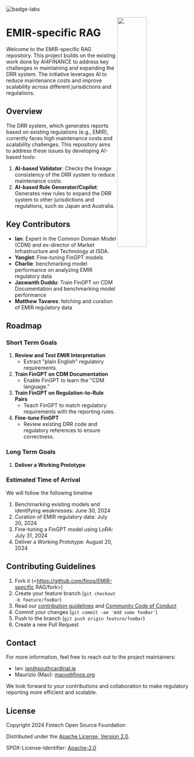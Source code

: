 ![badge-labs](https://user-images.githubusercontent.com/327285/230928932-7c75f8ed-e57b-41db-9fb7-a292a13a1e58.svg)

<img align="right" width="40%" src="https://www.finos.org/hubfs/FINOS/finos-logo/FINOS_Icon_Wordmark_Name_RGB_horizontal.png">

# EMIR-specific RAG

Welcome to the EMIR-specific RAG repository. This project builds on the existing work done by AI4FINANCE to address key challenges in maintaining and expanding the DRR system. The initiative leverages AI to reduce maintenance costs and improve scalability across different jurisdictions and regulations.


## Overview

The DRR system, which generates reports based on existing regulations (e.g., EMIR), currently faces high maintenance costs and scalability challenges. This repository aims to address these issues by developing AI-based tools:
1. **AI-based Validator**: Checks the lineage consistency of the DRR system to reduce maintenance costs.
2. **AI-based Rule Generator/Copilot**: Generates new rules to expand the DRR system to other jurisdictions and regulations, such as Japan and Australia.

## Key Contributors

- **Ian**: Expert in the Common Domain Model (CDM) and ex-director of Market Infrastructure and Technology at ISDA.
- **Yanglet**: Fine-tuning FinGPT models
- **Charlie**: benchmarking model performance on analyzing EMIR regulatory data
- **Jaswanth Duddu**: Train FinGPT on CDM Documentation and benchmarking model performance
- **Matthew Tavares**: fetching and curation of EMIR regulatory data


## Roadmap

### Short Term Goals

1. **Review and Test EMIR Interpretation**
    - Extract "plain English" regulatory requirements.
2. **Train FinGPT on CDM Documentation**
    - Enable FinGPT to learn the "CDM language."
3. **Train FinGPT on Regulation-to-Rule Pairs**
    - Teach FinGPT to match regulatory requirements with the reporting rules.
4. **Fine-tune FinGPT**
    - Review existing DRR code and regulatory references to ensure correctness.

### Long Term Goals

1. **Deliver a Working Prototype**

### Estimated Time of Arrival

We will follow the following timeline  
1. Benchmarking existing models and identifying weaknesses: June 30, 2024 
2. Curation of EMIR regulatory data: July 20, 2024
3. Fine-tuning a FinGPT model using LoRA: July 31, 2024
4. Deliver a Working Prototype: August 20, 2024



## Contributing Guidelines

1. Fork it (<https://github.com/finos/EMIR-specific RAG/fork>)
2. Create your feature branch (`git checkout -b feature/fooBar`)
3. Read our [contribution guidelines](.github/CONTRIBUTING.md) and [Community Code of Conduct](https://www.finos.org/code-of-conduct)
4. Commit your changes (`git commit -am 'Add some fooBar'`)
5. Push to the branch (`git push origin feature/fooBar`)
6. Create a new Pull Request

## Contact

For more information, feel free to reach out to the project maintainers:
- Ian: ian@southcardinal.ie 
- Maurizio (Mao): maoo@finos.org 

We look forward to your contributions and collaboration to make regulatory reporting more efficient and scalable.

## License

Copyright 2024 Fintech Open Source Foundation

Distributed under the [Apache License, Version 2.0](http://www.apache.org/licenses/LICENSE-2.0).

SPDX-License-Identifier: [Apache-2.0](https://spdx.org/licenses/Apache-2.0)
